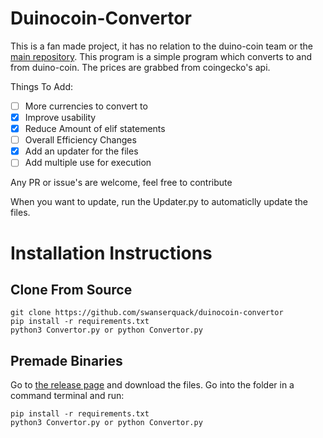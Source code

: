 # Duinocoin-Convertor

This is a fan made project, it has no relation to the duino-coin team or the [main repository](https://github.com/revoxhere/duino-coin). This program is a simple program which converts to and from duino-coin. The prices are grabbed from coingecko's api.

Things To Add:
* [ ] More currencies to convert to
* [x] Improve usability
* [x] Reduce Amount of elif statements
* [ ] Overall Efficiency Changes
* [x] Add an updater for the files
* [ ] Add multiple use for execution

Any PR or issue's are welcome, feel free to contribute

When you want to update, run the Updater.py to automaticlly update the files.

# Installation Instructions

## Clone From Source

```
git clone https://github.com/swanserquack/duinocoin-convertor
pip install -r requirements.txt
python3 Convertor.py or python Convertor.py
```

## Premade Binaries
Go to [the release page](https://github.com/swanserquack/duinocoin-convertor/releases) and download the files.
Go into the folder in a command terminal and run:
```
pip install -r requirements.txt
python3 Convertor.py or python Convertor.py
```
